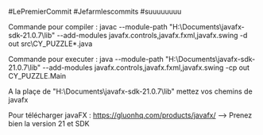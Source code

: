 

#LePremierCommit #Jefarmlescommits #suuuuuuuu


Commande pour compiler : javac --module-path "H:\Documents\javafx-sdk-21.0.7\lib" --add-modules javafx.controls,javafx.fxml,javafx.swing -d out src\CY_PUZZLE\*.java

Commande pour executer : java --module-path "H:\Documents\javafx-sdk-21.0.7\lib" --add-modules javafx.controls,javafx.fxml,javafx.swing -cp out CY_PUZZLE.Main

A la plaçe de "H:\Documents\javafx-sdk-21.0.7\lib"  mettez vos chemins de javafx 


Pour télécharger javaFX : https://gluonhq.com/products/javafx/ --> Prenez bien la version 21 et SDK 
